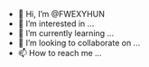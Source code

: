 - 👋 Hi, I’m @FWEXYHUN
- 👀 I’m interested in ...
- 🌱 I’m currently learning ...
- 💞️ I’m looking to collaborate on ...
- 📫 How to reach me ...

<!---
FWEXYHUN/FWEXYHUN is a ✨ special ✨ repository because its `README.md` (this file) appears on your GitHub profile.
You can click the Preview link to take a look at your changes.
--->
